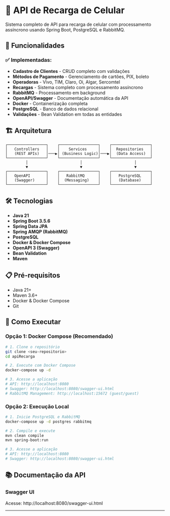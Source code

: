 # 📱 API de Recarga de Celular

Sistema completo de API para recarga de celular com processamento assíncrono usando Spring Boot, PostgreSQL e RabbitMQ.

## 🚀 Funcionalidades

### ✅ **Implementadas:**
- **Cadastro de Clientes** - CRUD completo com validações
- **Métodos de Pagamento** - Gerenciamento de cartões, PIX, boleto
- **Operadoras** - Vivo, TIM, Claro, Oi, Algar, Sercomtel
- **Recargas** - Sistema completo com processamento assíncrono
- **RabbitMQ** - Processamento em background
- **OpenAPI/Swagger** - Documentação automática da API
- **Docker** - Containerização completa
- **PostgreSQL** - Banco de dados relacional
- **Validações** - Bean Validation em todas as entidades

## 🏗️ Arquitetura

```
┌─────────────────┐    ┌─────────────────┐    ┌─────────────────┐
│   Controllers   │    │    Services     │    │  Repositories   │
│   (REST APIs)   │───▶│ (Business Logic)│───▶│  (Data Access)  │
└─────────────────┘    └─────────────────┘    └─────────────────┘
         │                       │                       │
         ▼                       ▼                       ▼
┌─────────────────┐    ┌─────────────────┐    ┌─────────────────┐
│   OpenAPI       │    │   RabbitMQ      │    │   PostgreSQL    │
│   (Swagger)     │    │  (Messaging)    │    │   (Database)    │
└─────────────────┘    └─────────────────┘    └─────────────────┘
```

## 🛠️ Tecnologias

- **Java 21**
- **Spring Boot 3.5.6**
- **Spring Data JPA**
- **Spring AMQP (RabbitMQ)**
- **PostgreSQL**
- **Docker & Docker Compose**
- **OpenAPI 3 (Swagger)**
- **Bean Validation**
- **Maven**

## 📋 Pré-requisitos

- Java 21+
- Maven 3.6+
- Docker & Docker Compose
- Git

## 🚀 Como Executar

### **Opção 1: Docker Compose (Recomendado)**

```bash
# 1. Clone o repositório
git clone <seu-repositorio>
cd apiRecarga

# 2. Execute com Docker Compose
docker-compose up -d

# 3. Acesse a aplicação
# API: http://localhost:8080
# Swagger: http://localhost:8080/swagger-ui.html
# RabbitMQ Management: http://localhost:15672 (guest/guest)
```

### **Opção 2: Execução Local**

```bash
# 1. Inicie PostgreSQL e RabbitMQ
docker-compose up -d postgres rabbitmq

# 2. Compile e execute
mvn clean compile
mvn spring-boot:run

# 3. Acesse a aplicação
# API: http://localhost:8080
# Swagger: http://localhost:8080/swagger-ui.html
```

## 📚 Documentação da API

### **Swagger UI**
Acesse: http://localhost:8080/swagger-ui.html

---

